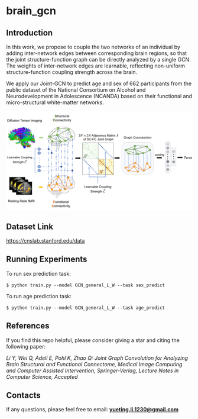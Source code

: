 # brain_gcn
## Introduction
In this work, we propose to couple the two networks of an individual by adding inter-network edges between corresponding brain regions, so that the joint structure-function graph can be directly analyzed by a single GCN. The weights of inter-network edges are learnable, reflecting non-uniform structure-function coupling strength across the brain. 

We apply our Joint-GCN to predict age and sex of 662 participants from the public dataset of the National Consortium on Alcohol and Neurodevelopment in Adolescence (NCANDA) based on their functional and micro-structural white-matter networks.

![alt text](brain-gcn.png "pipeline")
## Dataset Link
https://cnslab.stanford.edu/data
## Running Experiments
To run sex prediction task:
```
$ python train.py --model GCN_general_L_W --task sex_predict
```
To run age prediction task:
```
$ python train.py --model GCN_general_L_W --task age_predict
```
## References
If you find this repo helpful, please consider giving a star and citing the following paper:

*Li Y, Wei Q, Adeli E, Pohl K, Zhao Q: Joint Graph Convolution for Analyzing Brain Structural and Functional Connectome, Medical Image Computing and Computer Assisted Intervention, Springer-Verlag, Lecture Notes in Computer Science, Accepted*

## Contacts
If any questions, please feel free to email: **yueting.li.1230@gmail.com**
